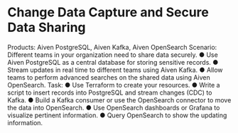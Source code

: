 # Change Data Capture and Secure Data Sharing
Products: Aiven PostgreSQL, Aiven Kafka, Aiven OpenSearch
Scenario: Different teams in your organization need to share data securely.
● Use Aiven PostgreSQL as a central database for storing sensitive records.
● Stream updates in real time to different teams using Aiven Kafka.
● Allow teams to perform advanced searches on the shared data using Aiven OpenSearch.
Task:
● Use Terraform to create your resources.
● Write a script to insert records into PostgreSQL and stream changes (CDC) to Kafka.
● Build a Kafka consumer or use the OpenSearch connector to move the data into
OpenSearch.
● Use OpenSearch dashboards or Grafana to visualize pertinent information.
● Query OpenSearch to show the updating information.
